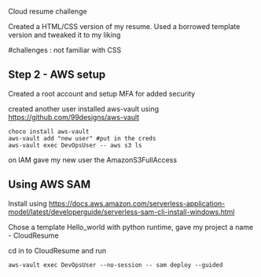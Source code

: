 
Cloud resume challenge

Created a HTML/CSS version of my resume. Used a borrowed template version and tweaked it to my liking

#challenges : not familiar with CSS


## Step 2 - AWS setup
Created a root account and setup MFA for added security

created another user
installed aws-vault using https://github.com/99designs/aws-vault 

```
choco install aws-vault
aws-vault add "new user" #put in the creds
aws-vault exec DevOpsUser -- aws s3 ls

```

on IAM gave my new user the AmazonS3FullAccess 

## Using AWS SAM
Install using
https://docs.aws.amazon.com/serverless-application-model/latest/developerguide/serverless-sam-cli-install-windows.html

Chose a template Hello_world with python runtime, gave my project a name - CloudResume

cd in to CloudResume and run
``` 
aws-vault exec DevOpsUser --no-session -- sam deploy --guided
```
